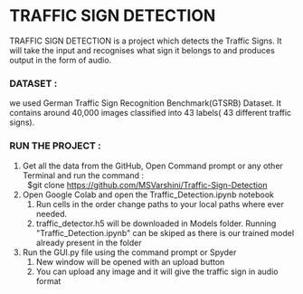# TRAFFIC SIGN DETECTION
TRAFFIC SIGN DETECTION is a project which detects the Traffic Signs. It will take the input and recognises what sign it belongs to and produces output in the form of audio.

### DATASET :
we used German Traffic Sign Recognition Benchmark(GTSRB) Dataset. It contains around 40,000 images classified into 43 labels( 43 different traffic signs).

### RUN THE PROJECT :
1. Get all the data from the GitHub, Open Command prompt or any other Terminal and run the command :    
&nbsp;  \$git clone https://github.com/MSVarshini/Traffic-Sign-Detection
2. Open Google Colab and open the Traffic_Detection.ipynb notebook <br>
      1. Run cells in the order change paths to your local paths where ever needed.
      2. traffic_detector.h5 will be downloaded in Models folder. Running "Traffic_Detection.ipynb" can be skiped as there is our trained model already present in the folder
3. Run the GUI.py file using the command prompt or Spyder
      1. New window will be opened with an upload button
      2. You can upload any image and it will give the traffic sign in audio format


